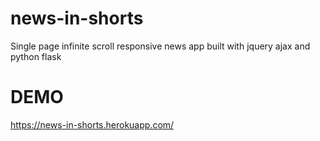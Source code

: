 # news-in-shorts
Single page infinite scroll responsive news app built with jquery ajax and python flask
# DEMO
https://news-in-shorts.herokuapp.com/
